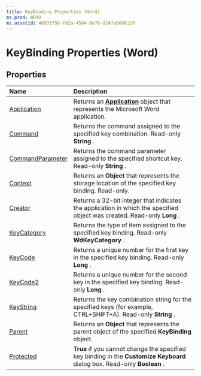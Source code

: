 ```yaml
---
title: KeyBinding Properties (Word)
ms.prod: WORD
ms.assetid: 48093f5b-fd2a-4584-8e76-d247ab698119
---
```



# KeyBinding Properties (Word)

## Properties



|**Name**|**Description**|
|:-----|:-----|
|[Application](keybinding-application-property-word.md)|Returns an  **[Application](application-object-word.md)** object that represents the Microsoft Word application.|
|[Command](keybinding-command-property-word.md)|Returns the command assigned to the specified key combination. Read-only  **String** .|
|[CommandParameter](keybinding-commandparameter-property-word.md)|Returns the command parameter assigned to the specified shortcut key. Read-only  **String** .|
|[Context](keybinding-context-property-word.md)|Returns an  **Object** that represents the storage location of the specified key binding. Read-only.|
|[Creator](keybinding-creator-property-word.md)|Returns a 32-bit integer that indicates the application in which the specified object was created. Read-only  **Long** .|
|[KeyCategory](keybinding-keycategory-property-word.md)|Returns the type of item assigned to the specified key binding. Read-only  **WdKeyCategory** .|
|[KeyCode](keybinding-keycode-property-word.md)|Returns a unique number for the first key in the specified key binding. Read-only  **Long** .|
|[KeyCode2](keybinding-keycode2-property-word.md)|Returns a unique number for the second key in the specified key binding. Read-only  **Long** .|
|[KeyString](keybinding-keystring-property-word.md)|Returns the key combination string for the specified keys (for example, CTRL+SHIFT+A). Read-only  **String** .|
|[Parent](keybinding-parent-property-word.md)|Returns an  **Object** that represents the parent object of the specified **KeyBinding** object.|
|[Protected](keybinding-protected-property-word.md)| **True** if you cannot change the specified key binding in the **Customize Keyboard** dialog box. Read-only **Boolean** .|

